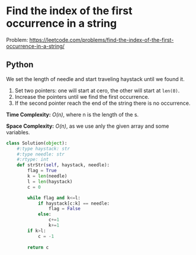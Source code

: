 # Find the index of the first occurrence in a string
Problem: https://leetcode.com/problems/find-the-index-of-the-first-occurrence-in-a-string/
## Python
We set the length of needle and start traveling haystack until we found it.

1. Set two pointers: one will start at cero, the other will start at `len(0)`.
2. Increase the pointers until we find the first occurrence.
3. If the second pointer reach the end of the string there is no occurrence.
   
**Time Complexity:** *O(n)*, where n is the length of the s.

**Space Complexity:** *O(n)*, as we use anly the given array and some variables.
```python []
class Solution(object):
    #:type haystack: str
    #:type needle: str
    #:rtype: int
    def strStr(self, haystack, needle):
        flag = True
        k = len(needle)
        l = len(haystack)
        c = 0

        while flag and k<=l:
            if haystack[c:k] == needle:
                flag = False
            else:
                c+=1
                k+=1
        if k>l:
            c = -1
        
        return c
```
